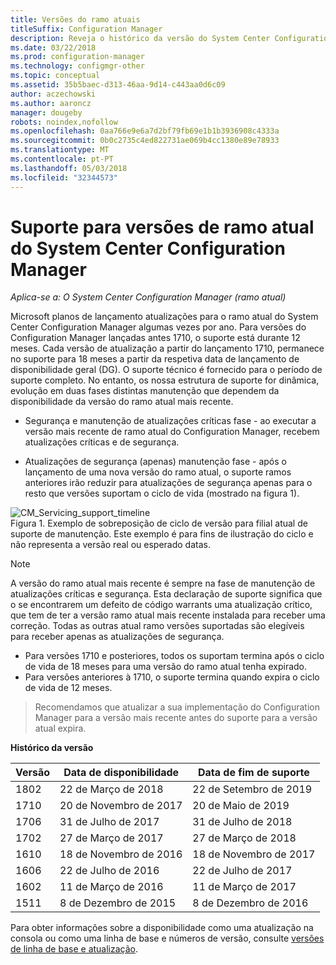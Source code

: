 ```yaml
---
title: Versões do ramo atuais
titleSuffix: Configuration Manager
description: Reveja o histórico da versão do System Center Configuration Manager e saber mais sobre as fases de serviço fornecido.
ms.date: 03/22/2018
ms.prod: configuration-manager
ms.technology: configmgr-other
ms.topic: conceptual
ms.assetid: 35b5baec-d313-46aa-9d14-c443aa0d6c09
author: aczechowski
ms.author: aaroncz
manager: dougeby
robots: noindex,nofollow
ms.openlocfilehash: 0aa766e9e6a7d2bf79fb69e1b1b3936908c4333a
ms.sourcegitcommit: 0b0c2735c4ed822731ae069b4cc1380e89e78933
ms.translationtype: MT
ms.contentlocale: pt-PT
ms.lasthandoff: 05/03/2018
ms.locfileid: "32344573"
---
```

# <a name="support-for-system-center-configuration-manager-current-branch-versions"></a>Suporte para versões de ramo atual do System Center Configuration Manager

*Aplica-se a: O System Center Configuration Manager (ramo atual)*

Microsoft planos de lançamento atualizações para o ramo atual do System Center Configuration Manager algumas vezes por ano. Para versões do Configuration Manager lançadas antes 1710, o suporte está durante 12 meses. Cada versão de atualização a partir do lançamento 1710, permanece no suporte para 18 meses a partir da respetiva data de lançamento de disponibilidade geral (DG). O suporte técnico é fornecido para o período de suporte completo. No entanto, os nossa estrutura de suporte for dinâmica, evolução em duas fases distintas manutenção que dependem da disponibilidade da versão do ramo atual mais recente.  

-   Segurança e manutenção de atualizações críticas fase - ao executar a versão mais recente de ramo atual do Configuration Manager, recebem atualizações críticas e de segurança.  

-   Atualizações de segurança (apenas) manutenção fase - após o lançamento de uma nova versão do ramo atual, o suporte ramos anteriores irão reduzir para atualizações de segurança apenas para o resto que versões suportam o ciclo de vida (mostrado na figura 1).  

 ![CM&#95;Servicing&#95;support&#95;timeline](media/CM_Servicing_support_timeline1.png "CM_Servicing_support_timeline")  
Figura 1. Exemplo de sobreposição de ciclo de versão para filial atual de suporte de manutenção. Este exemplo é para fins de ilustração do ciclo e não representa a versão real ou esperado datas.

> [!NOTE]  
>  A versão do ramo atual mais recente é sempre na fase de manutenção de atualizações críticas e segurança. Esta declaração de suporte significa que o se encontrarem um defeito de código warrants uma atualização crítico, que tem de ter a versão ramo atual mais recente instalada para receber uma correção. Todas as outras atual ramo versões suportadas são elegíveis para receber apenas as atualizações de segurança.
> - Para versões 1710 e posteriores, todos os suportam termina após o ciclo de vida de 18 meses para uma versão do ramo atual tenha expirado.
> - Para versões anteriores à 1710, o suporte termina quando expira o ciclo de vida de 12 meses.

> Recomendamos que atualizar a sua implementação do Configuration Manager para a versão mais recente antes do suporte para a versão atual expira.

 **Histórico da versão**  

|Versão |Data de disponibilidade |Data de fim de suporte|  
|-------------|-----------------------|----------------------|
|1802|22 de Março de 2018|22 de Setembro de 2019  
|1710|20 de Novembro de 2017|20 de Maio de 2019 |
|1706|31 de Julho de 2017|31 de Julho de 2018|
|1702|27 de Março de 2017|27 de Março de 2018|
|1610|18 de Novembro de 2016|18 de Novembro de 2017|
|1606|22 de Julho de 2016| 22 de Julho de 2017|
|1602|11 de Março de 2016|11 de Março de 2017|
|1511|8 de Dezembro de 2015|8 de Dezembro de 2016|  




Para obter informações sobre a disponibilidade como uma atualização na consola ou como uma linha de base e números de versão, consulte [versões de linha de base e atualização](/sccm/core/servers/manage/updates#a-namebkmkbaselinesa-baseline-and-update-versions).
